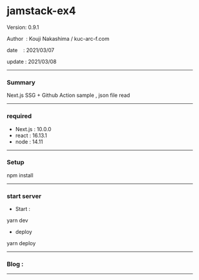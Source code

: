 # jamstack-ex4

 Version: 0.9.1

 Author  : Kouji Nakashima / kuc-arc-f.com

 date    : 2021/03/07

 update  : 2021/03/08 

***
### Summary

Next.js SSG + Github Action sample , json file read

***
### required

* Next.js : 10.0.0
* react : 16.13.1
* node : 14.11

***
### Setup

npm install

***
### start server
* Start :

yarn dev

* deploy

yarn deploy


***
### Blog : 

***

